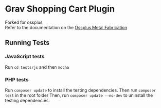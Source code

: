 # Grav Shopping Cart Plugin
Forked for ossplus   
Refer to the documentation on the [Ossplus Metal Fabrication](https://www.ossplus.com)

## Running Tests

### JavaScript tests

Run `cd tests/js` and then `mocha`

### PHP tests

Run `composer update` to install the testing dependencies. Then run `composer test` in the root folder
Then, run `composer update --no-dev` to uninstall the testing dependencies.
